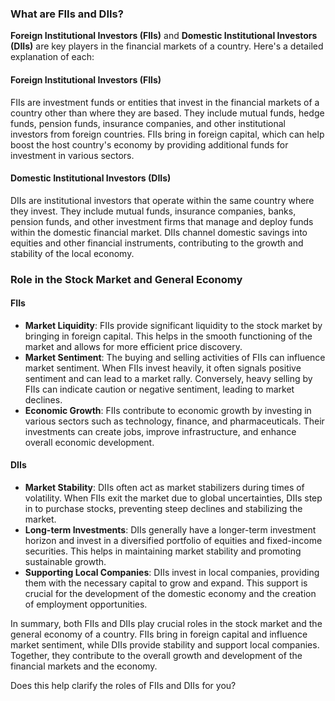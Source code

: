 ### What are FIIs and DIIs?

**Foreign Institutional Investors (FIIs)** and **Domestic Institutional Investors (DIIs)** are key players in the financial markets of a country. Here's a detailed explanation of each:

#### Foreign Institutional Investors (FIIs)
FIIs are investment funds or entities that invest in the financial markets of a country other than where they are based. They include mutual funds, hedge funds, pension funds, insurance companies, and other institutional investors from foreign countries. FIIs bring in foreign capital, which can help boost the host country's economy by providing additional funds for investment in various sectors.

#### Domestic Institutional Investors (DIIs)
DIIs are institutional investors that operate within the same country where they invest. They include mutual funds, insurance companies, banks, pension funds, and other investment firms that manage and deploy funds within the domestic financial market. DIIs channel domestic savings into equities and other financial instruments, contributing to the growth and stability of the local economy.

### Role in the Stock Market and General Economy

#### FIIs
- **Market Liquidity**: FIIs provide significant liquidity to the stock market by bringing in foreign capital. This helps in the smooth functioning of the market and allows for more efficient price discovery.
- **Market Sentiment**: The buying and selling activities of FIIs can influence market sentiment. When FIIs invest heavily, it often signals positive sentiment and can lead to a market rally. Conversely, heavy selling by FIIs can indicate caution or negative sentiment, leading to market declines.
- **Economic Growth**: FIIs contribute to economic growth by investing in various sectors such as technology, finance, and pharmaceuticals. Their investments can create jobs, improve infrastructure, and enhance overall economic development.

#### DIIs
- **Market Stability**: DIIs often act as market stabilizers during times of volatility. When FIIs exit the market due to global uncertainties, DIIs step in to purchase stocks, preventing steep declines and stabilizing the market.
- **Long-term Investments**: DIIs generally have a longer-term investment horizon and invest in a diversified portfolio of equities and fixed-income securities. This helps in maintaining market stability and promoting sustainable growth.
- **Supporting Local Companies**: DIIs invest in local companies, providing them with the necessary capital to grow and expand. This support is crucial for the development of the domestic economy and the creation of employment opportunities.

In summary, both FIIs and DIIs play crucial roles in the stock market and the general economy of a country. FIIs bring in foreign capital and influence market sentiment, while DIIs provide stability and support local companies. Together, they contribute to the overall growth and development of the financial markets and the economy.

Does this help clarify the roles of FIIs and DIIs for you?
